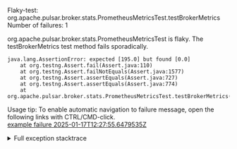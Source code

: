         
Flaky-test: org.apache.pulsar.broker.stats.PrometheusMetricsTest.testBrokerMetrics
Number of failures: 1

org.apache.pulsar.broker.stats.PrometheusMetricsTest is flaky. The testBrokerMetrics test method fails sporadically.

```
java.lang.AssertionError: expected [195.0] but found [0.0]
	at org.testng.Assert.fail(Assert.java:110)
	at org.testng.Assert.failNotEquals(Assert.java:1577)
	at org.testng.Assert.assertEquals(Assert.java:727)
	at org.testng.Assert.assertEquals(Assert.java:774)
	at org.apache.pulsar.broker.stats.PrometheusMetricsTest.testBrokerMetrics(PrometheusMetricsTest.java:315)
```

Usage tip: To enable automatic navigation to failure message, open the following links with CTRL/CMD-click.  
[example failure 2025-01-17T12:27:55.6479535Z](https://github.com/apache/pulsar/actions/runs/12828782765/job/35774002940#step:11:1140)  


<details>
<summary>Full exception stacktrace</summary>
<code><pre>
java.lang.AssertionError: expected [195.0] but found [0.0]
	at org.testng.Assert.fail(Assert.java:110)
	at org.testng.Assert.failNotEquals(Assert.java:1577)
	at org.testng.Assert.assertEquals(Assert.java:727)
	at org.testng.Assert.assertEquals(Assert.java:774)
	at org.apache.pulsar.broker.stats.PrometheusMetricsTest.testBrokerMetrics(PrometheusMetricsTest.java:315)
	at java.base/jdk.internal.reflect.DirectMethodHandleAccessor.invoke(DirectMethodHandleAccessor.java:103)
	at java.base/java.lang.reflect.Method.invoke(Method.java:580)
	at org.testng.internal.invokers.MethodInvocationHelper.invokeMethod(MethodInvocationHelper.java:139)
	at org.testng.internal.invokers.InvokeMethodRunnable.runOne(InvokeMethodRunnable.java:47)
	at org.testng.internal.invokers.InvokeMethodRunnable.call(InvokeMethodRunnable.java:76)
	at org.testng.internal.invokers.InvokeMethodRunnable.call(InvokeMethodRunnable.java:11)
	at java.base/java.util.concurrent.FutureTask.run(FutureTask.java:317)
	at java.base/java.util.concurrent.ThreadPoolExecutor.runWorker(ThreadPoolExecutor.java:1144)
	at java.base/java.util.concurrent.ThreadPoolExecutor$Worker.run(ThreadPoolExecutor.java:642)
	at java.base/java.lang.Thread.run(Thread.java:1583)

</pre></code>
</details>

